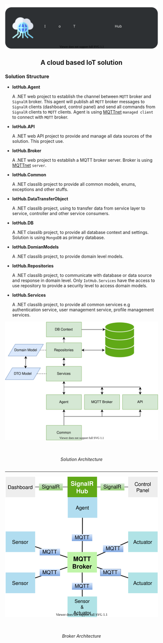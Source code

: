 <div>
	<p align="center"><img src="images/logo.svg" /></p>
   	<h2 align="center">A cloud based IoT solution</h2>
</div>





### Solution Structure

* **IotHub.Agent**

  A .NET web project to establish the channel between `MQTT` broker and `SignalR` broker. This agent will publish all `MQTT` broker messages to `SignalR` clients  (dashboard, control panel) and send all commands from `SignalR` clients to `MQTT` clients. Agent is using [MQTTnet](https://github.com/chkr1011/MQTTnet)  `managed client` to connect with `MQTT` broker.

* **IotHub.API**

  A .NET web API project to provide and manage all data sources of the solution. This project use.

* **IotHub.Broker**

  A .NET web project to establish a MQTT broker server. Broker is using [MQTTnet](https://github.com/chkr1011/MQTTnet) `server`.

* **IotHub.Common**

  A .NET classlib project to provide all common models, enums, exceptions and other stuffs. 

* **IotHub.DataTransferObject**

  A .NET classlib project, using to transfer data from service layer to service, controller and other service consumers.

* **IotHub.DB**

  A .NET classlib project, to provide all database context and settings. Solution is using `MongoDB` as primary database. 

* **IotHub.DomianModels**

  A .NET classlib project, to provide domain level models.

* **IotHub.Repositories**

  A .NET classlib project, to communicate with database or data source and response in domain level. Only `IotHub.Services` have the access to use repository to provide a security level to access domain models.

* **IotHub.Services**

  A .NET classlib project, to provide all common services e.g authentication service, user management service, profile management services.






<div>
    <p align="center">
        <img src="images/solution_architecture.svg" />
    </p>
    <br/>
  	<h6 align="center">Solution Architecture</h6>
</div>



***



<div>
    <p align="center">
        <img src="images/broker_architecture.svg" />
    </p>
    <br/>
  	<h6 align="center">Broker Architecture</h6>
</div>
